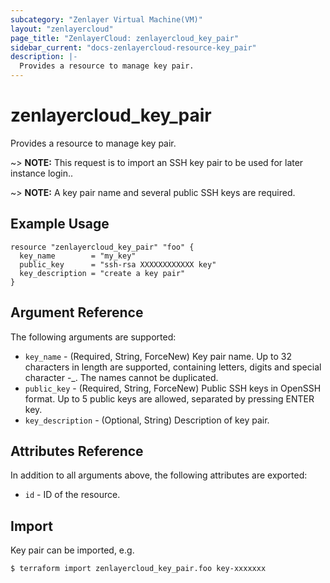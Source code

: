 ```yaml
---
subcategory: "Zenlayer Virtual Machine(VM)"
layout: "zenlayercloud"
page_title: "ZenlayerCloud: zenlayercloud_key_pair"
sidebar_current: "docs-zenlayercloud-resource-key_pair"
description: |-
  Provides a resource to manage key pair.
---
```


# zenlayercloud_key_pair

Provides a resource to manage key pair.

~> **NOTE:** This request is to import an SSH key pair to be used for later instance login..

~> **NOTE:** A key pair name and several public SSH keys are required.

## Example Usage

```hcl
resource "zenlayercloud_key_pair" "foo" {
  key_name        = "my_key"
  public_key      = "ssh-rsa XXXXXXXXXXXX key"
  key_description = "create a key pair"
}
```

## Argument Reference

The following arguments are supported:

* `key_name` - (Required, String, ForceNew) Key pair name. Up to 32 characters in length are supported, containing letters, digits and special character -_. The names cannot be duplicated.
* `public_key` - (Required, String, ForceNew) Public SSH keys in OpenSSH format. Up to 5 public keys are allowed, separated by pressing ENTER key.
* `key_description` - (Optional, String) Description of key pair.

## Attributes Reference

In addition to all arguments above, the following attributes are exported:

* `id` - ID of the resource.



## Import

Key pair can be imported, e.g.

```
$ terraform import zenlayercloud_key_pair.foo key-xxxxxxx
```

